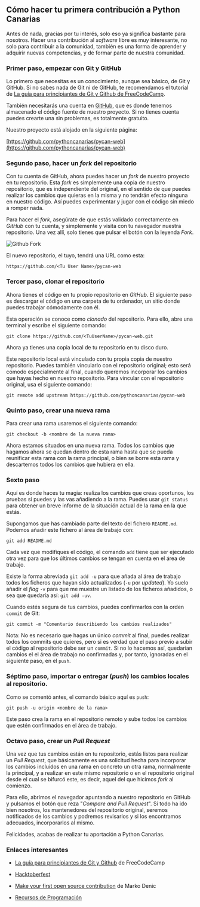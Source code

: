 ## Cómo hacer tu primera contribución a Python Canarias

Antes de nada, gracias por tu interés, solo eso ya significa bastante para
nosotros. Hacer una contribución al _software_ libre es muy interesante, no
solo para contribuir a la comunidad, también es una forma de aprender y
adquirir nuevas competencias, y de formar parte de nuestra comunidad.

### Primer paso, empezar con Git y GitHub

Lo primero que necesitas es un conocimiento, aunque sea básico, de Git y GitHub.
Si no sabes nada de Git ni de GitHub, te recomendamos el tutorial
de [La guía para principiantes de Git y Github de FreeCodeCamp](https://www.freecodecamp.org/espanol/news/guia-para-principiantes-untitled/).

También necesitarás una cuenta en [GitHub](https://github.com/), que es donde
tenemos almacenado el código fuente de nuestro proyecto. Si no tienes cuenta
puedes crearte una sin problemas, es totalmente gratuito.

Nuestro proyecto está alojado en la siguiente página:

[https://github.com/pythoncanarias/pycan-web](https://github.com/pythoncanarias/pycan-web)


### Segundo paso, hacer un _fork_ del repositorio

Con tu cuenta de GitHub, ahora puedes hacer un _fork_ de nuestro proyecto en tu
repositorio. Esta _fork_ es simplemente una copia de nuestro repositorio, que
es independiente del original, en el sentido de que puedes realizar los
cambios que quieras en la misma y no tendrán efecto ninguna en nuestro código.
Así puedes experimentar y jugar con el código sin miedo a romper nada.

Para hacer el _fork_, asegúrate de que estás validado correctamente en _GitHub_
con tu cuenta, y simplemente y visita con tu navegador nuestra repositorio.
Una vez allí, solo tienes que pulsar el botón con la leyenda _Fork_.

![Github Fork](github-fork.png)

El nuevo repositorio, el tuyo, tendrá una URL como esta:

```
https://github.com/<Tu User Name>/pycan-web
```

### Tercer paso, clonar el repositorio

Ahora tienes el código  en tu propio repositorio en _GitHub_. El siguiente
paso es descargar el código en una carpeta de tu ordenador, un sitio
donde puedes trabajar cómodamente con él.

Esta operación se conoce como _clonado_ del repositorio. Para ello, abre una
terminal y escribe el siguiente comando:

```shell
git clone https://github.com/<TuUserName>/pycan-web.git
```

Ahora ya tienes una copia local de tu repositorio en tu disco duro.

Este repositorio local está vinculado con tu propia copia de nuestro
repositorio. Puedes también vincularlo con el repositorio original; esto será
cómodo especialmente al final, cuando queremos incorporar los cambios que hayas
hecho en nuestro repositorio. Para vincular con el repositorio original, usa el
siguiente comando:

```shell
git remote add upstream https://github.com/pythoncanarias/pycan-web        
```

### Quinto paso, crear una nueva rama

Para crear una rama usaremos el siguiente comando:

```shell
git checkout -b <nombre de la nueva rama>
```

Ahora estamos situados en una nueva rama. Todos los cambios que hagamos ahora
se quedan dentro de esta rama hasta que se pueda reunificar esta rama con la
rama principal, o bien se borre esta rama y descartemos todos los cambios que
hubiera en ella.


### Sexto paso

Aquí es donde haces tu magia: realiza los cambios que creas oportunos,
los pruebas si puedes y las vas añadiendo a la rama. Puedes usar `git status` para
obtener un breve informe de la situación actual de la rama en la que estás.

Supongamos que has cambiado parte del texto del fichero `README.md`. Podemos
añadir este fichero al área de trabajo con:

```shell
git add README.md
```

Cada vez que modifiques el código, el comando `add` tiene que ser ejecutado otra
vez para que los últimos cambios se tengan en cuenta en el área de trabajo.

Existe la forma abreviada `git add -u` para que añada al área de trabajo todos
los ficheros que hayan sido actualizados (`-u` por _updated_). Yo suelo añadir el
_flag_ `-v` para que me muestre un listado de los ficheros añadidos, o sea que
quedaría así: `git add -uv`.

Cuando estés segura de tus cambios, puedes confirmarlos con la 
orden `commit` de Git:

```shell
git commit -m "Comentario describiendo los cambios realizados"
```

Nota: No es necesario que hagas un único _commit_ al final, puedes realizar todos
los commits que quieres, pero si es verdad que el paso previo a subir el código
al repositorio debe ser un `commit`. Si no lo hacemos así, quedarían cambios
el el área de trabajo no confirmadas y, por tanto, ignoradas en el siguiente
paso, en el `push`.
           
### Séptimo paso, importar o entregar (_push_) los cambios locales al repositorio.

Como se comentó antes, el comando básico aquí es `push`: 

```shell
git push -u origin <nombre de la rama>
```

Este paso crea la rama en el repositorio remoto y sube todos los
cambios que estén confirmados en el área de trabajo.

### Octavo paso, crear un _Pull Request_

Una vez que tus cambios están en tu repositorio, estás listos para
realizar un _Pull Request_, que básicamente es una solicitud hecha para
incorporar los cambios incluidos en una rama en concreto un otra rama,
normalmente la principal, y a realizar en este mismo repositorio o en el
repositorio original desde el cual se bifurcó este, es decir, aquel del que
hicimos _fork_ al comienzo.

Para ello, abrimos el navegador apuntando a nuestro repositorio en GitHub y
pulsamos el botón que reza "_Compare and Pull Request_". Si todo ha ido bien
nosotros, los mantenedores del repositorio original, seremos notificados
de los cambios y podremos revisarlos y si los encontramos adecuados,
incorporarlos al mismo.

Felicidades, acabas de realizar tu aportación a Python Canarias.


### Enlaces interesantes

- [La guía para principiantes de Git y Github](https://www.freecodecamp.org/espanol/news/guia-para-principiantes-untitled/) de FreeCodeCamp

- [Hacktoberfest](https://hacktoberfestes.dev/)

- [Make your first open source contribution](https://markodenic.com/make-your-first-open-source-contribution/) de Marko Denic 

- [Recursos de Programación](https://github.com/Acadeller/recursos-programacion)
